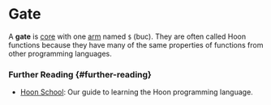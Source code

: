 # Gate

A **gate** is [core](core.md) with one [arm](arm.md) named `$` (buc). They are often called Hoon functions because they have many of the same properties of functions from other programming languages.

### Further Reading {#further-reading}

- [Hoon School](../courses/hoon-school): Our guide to learning the Hoon programming language.
